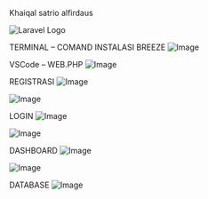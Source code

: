 Khaiqal satrio alfirdaus

![Laravel Logo](https://laravel.com/img/logomark.min.svg)


TERMINAL – COMAND INSTALASI BREEZE
![Image](https://github.com/user-attachments/assets/09607c00-60fd-45bc-ba43-50826047f293)

VSCode – WEB.PHP
![Image](https://github.com/user-attachments/assets/4e2b6ef0-59c0-490b-863f-fe7fcd2e4edb)

REGISTRASI
![Image](https://github.com/user-attachments/assets/a67c62d7-006d-4ed1-b4f9-332297bd4d82)

![Image](https://github.com/user-attachments/assets/19e94a50-ea38-4da7-82b0-2a9d76fb4ce2)

LOGIN
![Image](https://github.com/user-attachments/assets/972b9ac5-37f8-404e-9364-d87a2131d98e)

![Image](https://github.com/user-attachments/assets/ba83ede9-5dc1-4a44-8a94-3c9920539748)

DASHBOARD
![Image](https://github.com/user-attachments/assets/e1b5ed5f-562e-4eed-988f-c584446c24c0)

![Image](https://github.com/user-attachments/assets/be9eacad-429c-4dd9-8cab-67602b67bfb8)

DATABASE
![Image](https://github.com/user-attachments/assets/aa08e904-eebe-431c-bd6d-dda87eb16723)
